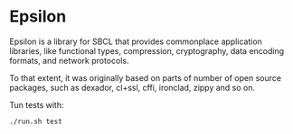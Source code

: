 # Epsilon

Epsilon is a library for SBCL that provides commonplace application
libraries, like functional types, compression, cryptography, data
encoding formats, and network protocols.

To that extent, it was originally based on parts of number of open
source packages, such as dexador, cl+ssl, cffi, ironclad, zippy and so
on.

Tun tests with:

```
./run.sh test
```
